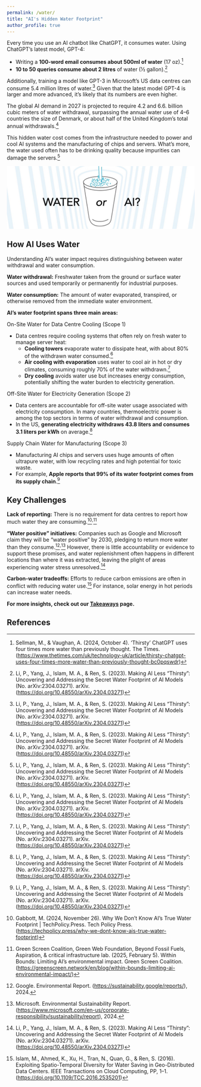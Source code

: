```yaml
---
permalink: /water/
title: "AI's Hidden Water Footprint"
author_profile: true
---
```

Every time you use an AI chatbot like ChatGPT, it consumes water. Using ChatGPT’s latest model, GPT-4:
- Writing a **100-word email consumes about 500ml of water** (17 oz).[^1]
- **10 to 50 queries consume about 2 litres** of water (½ gallon).[^2]

Additionally, training a model like GPT-3 in Microsoft’s US data centres can consume 5.4 million litres of water.[^2] Given that the latest model GPT-4 is larger and more advanced, it’s likely that its numbers are even higher.

The global AI demand in 2027 is projected to require 4.2 and 6.6. billion cubic meters of water withdrawal, surpassing the annual water use of 4–6 countries the size of Denmark, or about half of the United Kingdom’s total annual withdrawals.[^2]

This hidden water cost comes from the infrastructure needed to power and cool AI systems and the manufacturing of chips and servers. What’s more, the water used often has to be drinking quality because impurities can damage the servers.[^2]

<img src="/images/JSD_SaveTheAI_HeaderImage_Water.jpg" style="display: block; margin: auto;"/>

## How AI Uses Water
Understanding AI’s water impact requires distinguishing between water withdrawal and water consumption.

**Water withdrawal:** Freshwater taken from the ground or surface water sources and used temporarily or permanently for industrial purposes.

**Water consumption:** The amount of water evaporated, transpired, or otherwise removed from the immediate water environment.

**AI’s water footprint spans three main areas:**

On-Site Water for Data Centre Cooling (Scope 1)
- Data centres require cooling systems that often rely on fresh water to manage server heat:
  - **Cooling towers** evaporate water to dissipate heat, with about 80% of the withdrawn water consumed.[^2]
  - **Air cooling with evaporation** uses water to cool air in hot or dry climates, consuming roughly 70% of the water withdrawn.[^2]
  - **Dry cooling** avoids water use but increases energy consumption, potentially shifting the water burden to electricity generation.
 
Off-Site Water for Electricity Generation (Scope 2)
- Data centers are accountable for off-site water usage associated with electricity consumption. In many countries, thermoelectric power is among the top sectors in terms of water withdrawal and consumption. 
- In the US, **generating electricity withdraws 43.8 liters and consumes 3.1 liters per kWh** on average.[^2]

Supply Chain Water for Manufacturing (Scope 3)
- Manufacturing AI chips and servers uses huge amounts of often ultrapure water, with low recycling rates and high potential for toxic waste.
- For example, **Apple reports that 99% of its water footprint comes from its supply chain**.[^2]

## Key Challenges
**Lack of reporting:** There is no requirement for data centres to report how much water they are consuming.[^3]<sup>,</sup>[^4]

**“Water positive” initiatives:** Companies such as Google and Microsoft claim they will be “water positive” by 2030, pledging to return more water than they consume.[^5]<sup>,</sup>[^6] However, there is little accountability or evidence to support these promises, and water replenishment often happens in different locations than where it was extracted, leaving the plight of areas experiencing water stress unresolved.[^2]

**Carbon-water tradeoffs:** Efforts to reduce carbon emissions are often in conflict with reducing water use.[^7] For instance, solar energy in hot periods can increase water needs. 

**For more insights, check out our [Takeaways](https://savethe.ai/takeaways/) page.**

## References
[^1]: Sellman, M., & Vaughan, A. (2024, October 4). ‘Thirsty’ ChatGPT uses four times more water than previously thought. The Times. (https://www.thetimes.com/uk/technology-uk/article/thirsty-chatgpt-uses-four-times-more-water-than-previously-thought-bc0pqswdr)

[^2]: Li, P., Yang, J., Islam, M. A., & Ren, S. (2023). Making AI Less “Thirsty”: Uncovering and Addressing the Secret Water Footprint of AI Models (No. arXiv:2304.03271). arXiv. (https://doi.org/10.48550/arXiv.2304.03271)

[^3]: Gabbott, M. (2024, November 26). Why We Don’t Know AI’s True Water Footprint \| TechPolicy.Press. Tech Policy Press. (https://techpolicy.press/why-we-dont-know-ais-true-water-footprint) 

[^4]: Green Screen Coalition, Green Web Foundation, Beyond Fossil Fuels, Aspiration, & critical infrastructure lab. (2025, February 5). Within Bounds: Limiting AI’s environmental impact. Green Screen Coalition. (https://greenscreen.network/en/blog/within-bounds-limiting-ai-environmental-impact/)

[^5]: Google. Environmental Report. (https://sustainability.google/reports/), 2024.

[^6]: Microsoft. Environmental Sustainability Report. (https://www.microsoft.com/en-us/corporate-responsibility/sustainability/report), 2024.

[^7]: Islam, M., Ahmed, K., Xu, H., Tran, N., Quan, G., & Ren, S. (2016). Exploiting Spatio-Temporal Diversity for Water Saving in Geo-Distributed Data Centers. IEEE Transactions on Cloud Computing, PP, 1–1. (https://doi.org/10.1109/TCC.2016.2535201) 

